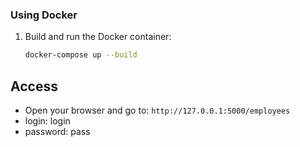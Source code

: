 ### Using Docker
1. Build and run the Docker container:
    ```sh
    docker-compose up --build
    ```

## Access 
- Open your browser and go to: `http://127.0.0.1:5000/employees`
- login: login
- password: pass